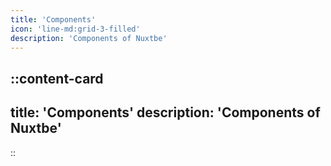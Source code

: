 ```yaml
---
title: 'Components'
icon: 'line-md:grid-3-filled'
description: 'Components of Nuxtbe'
---
```


::content-card
---
title: 'Components'
description: 'Components of Nuxtbe'
---
::